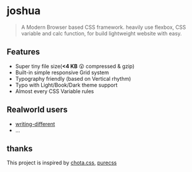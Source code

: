 # joshua

> A Modern Browser based CSS framework. heavily use flexbox, CSS variable and calc function, for build lightweight website with easy.

## Features

* Super tiny file size(**<4 KB** 😲 compressed & gzip)
* Built-in simple responsive Grid system
* Typography friendly (based on Vertical rhythm)
* Typo with Light/Book/Dark theme support
* Almost every CSS Variable rules

## Realworld users

* [writing-different](//writing-different.com)
* ...

## thanks

This project is inspired by [chota.css](https://jenil.github.io/chota/), [purecss](https://purecss.io/)


